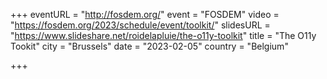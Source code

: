 +++
eventURL = "http://fosdem.org/"
event = "FOSDEM"
video = "https://fosdem.org/2023/schedule/event/toolkit/"
slidesURL = "https://www.slideshare.net/roidelapluie/the-o11y-toolkit"
title = "The O11y Tookit"
city = "Brussels"
date = "2023-02-05"
country = "Belgium"

+++

